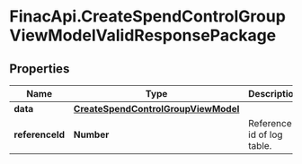 # FinacApi.CreateSpendControlGroupViewModelValidResponsePackage

## Properties
Name | Type | Description | Notes
------------ | ------------- | ------------- | -------------
**data** | [**CreateSpendControlGroupViewModel**](CreateSpendControlGroupViewModel.md) |  | [optional] 
**referenceId** | **Number** | Reference id of log table. | [optional] 
